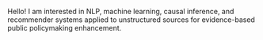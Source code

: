 Hello! I am interested in NLP, machine learning, causal inference, and recommender systems applied to unstructured sources for evidence-based public policymaking enhancement.
